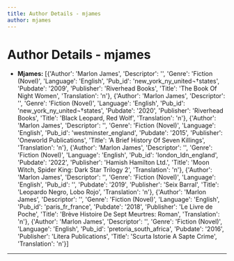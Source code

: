 ```yaml
---
title: Author Details - mjames
author: mjames
---
```


# Author Details - mjames

<ul>
    <li><strong>Mjames:</strong> [{'Author': 'Marlon James', 'Descriptor': '', 'Genre': 'Fiction (Novel)', 'Language': 'English', 'Pub_id': 'new_york_ny_united¬†states', 'Pubdate': '2009', 'Publisher': 'Riverhead Books', 'Title': 'The Book Of Night Women', 'Translation': 'n'}, {'Author': 'Marlon James', 'Descriptor': '', 'Genre': 'Fiction (Novel)', 'Language': 'English', 'Pub_id': 'new_york_ny_united¬†states', 'Pubdate': '2020', 'Publisher': 'Riverhead Books', 'Title': 'Black Leopard, Red Wolf', 'Translation': 'n'}, {'Author': 'Marlon James', 'Descriptor': '', 'Genre': 'Fiction (Novel)', 'Language': 'English', 'Pub_id': 'westminster_england', 'Pubdate': '2015', 'Publisher': 'Oneworld Publications', 'Title': 'A Brief History Of Seven Killings', 'Translation': 'n'}, {'Author': 'Marlon James', 'Descriptor': '', 'Genre': 'Fiction (Novel)', 'Language': 'English', 'Pub_id': 'london_ldn_england', 'Pubdate': '2022', 'Publisher': 'Hamish Hamilton Ltd.', 'Title': 'Moon Witch, Spider King: Dark Star Trilogy 2', 'Translation': 'n'}, {'Author': 'Marlon James', 'Descriptor': '', 'Genre': 'Fiction (Novel)', 'Language': 'English', 'Pub_id': '', 'Pubdate': '2019', 'Publisher': 'Seix Barral', 'Title': 'Leopardo Negro, Lobo Rojo', 'Translation': 'n'}, {'Author': 'Marlon James', 'Descriptor': '', 'Genre': 'Fiction (Novel)', 'Language': 'English', 'Pub_id': 'paris_fr_france', 'Pubdate': '2018', 'Publisher': 'Le Livre de Poche', 'Title': 'Brève Histoire De Sept Meurtres: Roman', 'Translation': 'n'}, {'Author': 'Marlon James', 'Descriptor': '', 'Genre': 'Fiction (Novel)', 'Language': 'English', 'Pub_id': 'pretoria_south_africa', 'Pubdate': '2016', 'Publisher': 'Litera Publications', 'Title': 'Scurta Istorie A Sapte Crime', 'Translation': 'n'}]</li>
</ul>
<hr>